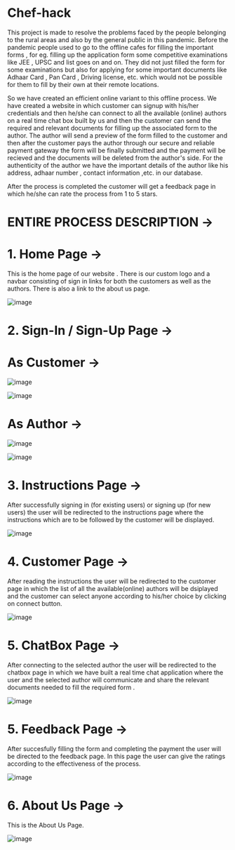# Chef-hack

This project is made to resolve the problems faced by the people belonging to the rural areas and also by the general public in this pandemic.
Before the pandemic people used to go to the offline cafes for filling the important forms , for eg. filling up the application form some competitive examinations
like JEE , UPSC and list goes on and on. They did not just filled the form for some examinations but also for applying for some important documents like Adhaar 
Card , Pan Card , Driving license, etc. which would not be possible for them to fill by their own at their remote locations.

So we have created an efficient online variant to this offline process. We have created a website in which customer can signup with his/her credentials and then 
he/she can connect to all the available (online) authors on a real time chat box built by us and then the customer can send the required and relevant documents
for filling up the associated form to the author. The author will send a preview of the form filled to the customer and then after the customer pays the author
through our secure and reliable payment gateway the form will be finally submitted and the payment will be recieved and the documents will be deleted from the 
author's side. For the authenticity of the author we have the important details of the author like his address, adhaar number , contact information ,etc. in our
database.

After the process is completed the customer will get a feedback page in which he/she can rate the process from 1 to 5 stars.

# ENTIRE PROCESS DESCRIPTION -> 

# 1. Home Page ->

   This is the home page of our website . There is our custom logo and a navbar consisting of sign in links for both the customers as well as the authors.
   There is also a link to the about us page.

 ![image](https://user-images.githubusercontent.com/55357637/97800314-4c706200-1c5a-11eb-9432-3c9ea116fb3d.png)
 
# 2. Sign-In / Sign-Up Page ->
 
 # As Customer ->
  
![image](https://user-images.githubusercontent.com/55357637/97800737-b8a09500-1c5d-11eb-8450-2bd4bcc23f8b.png)

![image](https://user-images.githubusercontent.com/55357637/97800806-4a100700-1c5e-11eb-8832-524428c3501b.png)

# As Author ->

![image](https://user-images.githubusercontent.com/55357637/97801410-8c3b4780-1c62-11eb-8941-5364e936be8d.png)

![image](https://user-images.githubusercontent.com/55357637/97801466-efc57500-1c62-11eb-96a8-302b0f8d4ade.png)

# 3. Instructions Page -> 

 After successfully signing in (for existing users) or signing up (for new users) the user will be redirected to the instructions page where the 
 instructions which are to be followed by the customer will be displayed.
 
 ![image](https://user-images.githubusercontent.com/55357637/97800937-17b2d980-1c5f-11eb-96e8-696de8011dd8.png)

# 4. Customer Page ->

  After reading the instructions the user will be redirected to the customer page in which the list of
  all the available(online) authors will be dsiplayed and the customer can select anyone according to his/her choice by clicking on connect button.
  
  ![image](https://user-images.githubusercontent.com/55357637/97800867-b25ee880-1c5e-11eb-84df-94fb61f80370.png)
  
# 5. ChatBox Page ->

  After connecting to the selected author the user will be redirected to the chatbox page in which we have built a real time chat application where the 
  user and the selected author will communicate and share the relevant documents needed to fill the required form .
  
  ![image](https://user-images.githubusercontent.com/55357637/97801309-c2c49280-1c61-11eb-876d-af2e31c28c9c.png)
  
 # 5. Feedback Page ->
 
  After succesfully filling the form and completing the payment the user will be directed to the feedback page. In this page the user can give the
  ratings according to the effectiveness of the process.
  
  ![image](https://user-images.githubusercontent.com/55357637/97801508-4b8ffe00-1c63-11eb-873e-2cbe6b225f04.png)
  
 # 6. About Us Page ->
   
   This is the About Us Page.
   
   ![image](https://user-images.githubusercontent.com/55357637/97801571-cbb66380-1c63-11eb-95de-bcb82c0c02d2.png)
  
  
